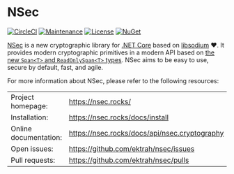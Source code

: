 # NSec

[![CircleCI](https://circleci.com/gh/ektrah/nsec/tree/master.svg?style=shield)](https://circleci.com/gh/ektrah/nsec)
[![Maintenance](https://img.shields.io/maintenance/yes/2020)](https://github.com/ektrah/nsec)
[![License](https://img.shields.io/github/license/ektrah/nsec)](https://nsec.rocks/license)
[![NuGet](https://img.shields.io/nuget/vpre/NSec.Cryptography)](https://www.nuget.org/packages/NSec.Cryptography)

[NSec](https://nsec.rocks/) is a new cryptographic library for
[.NET Core](https://docs.microsoft.com/en-us/dotnet/core/) based on
[libsodium](https://libsodium.org/) &#x2764;.
It provides modern cryptographic primitives in a modern API based on
[the new `Span<T>` and `ReadOnlySpan<T>` types](https://docs.microsoft.com/en-us/archive/msdn-magazine/2017/connect/csharp-all-about-span-exploring-a-new-net-mainstay).
NSec aims to be easy to use, secure by default, fast, and agile.

For more information about NSec, please refer to the following resources:

|                           |                                                  |
|:------------------------- |:------------------------------------------------ |
| Project homepage:         | https://nsec.rocks/                              |
| Installation:             | https://nsec.rocks/docs/install                  |
| Online documentation:     | https://nsec.rocks/docs/api/nsec.cryptography    |
| Open issues:              | https://github.com/ektrah/nsec/issues            |
| Pull requests:            | https://github.com/ektrah/nsec/pulls             |
